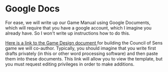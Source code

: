# Google Docs

For ease, we will write up our Game Manual using Google Documents, which will require that you have a google account, which I imagine you already have. So I won't write up instructions how to do this.&#x20;

[Here is a link to the Game Design document ](https://docs.google.com/document/d/1PNygAkmh9WLnt\_6tRZfrO63-QYhHAVw6CceRuJIZUlc/edit?usp=sharing)for building the Council of Sens game we will co-author. Typically, you should imagine that you write first drafts privately (in this or other word processing software) and then paste them into these documents. This link will allow you to view the template, but you must request editing privileges in order to make additions. &#x20;





